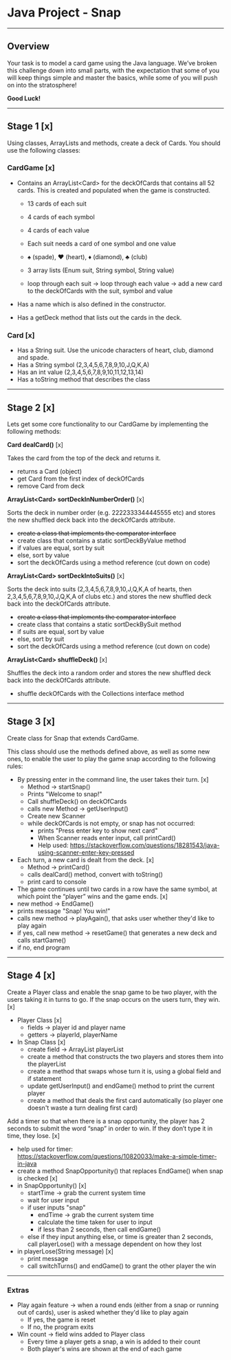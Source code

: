 <!-- _class: lead -->

# Java Project - Snap

---

## Overview

Your task is to model a card game using the Java language. We’ve broken this challenge down
into small parts, with the expectation that some of you will keep things simple and master the
basics, while some of you will push on into the stratosphere!

**Good Luck!**

---

## Stage 1 [x]

Using classes, ArrayLists and methods, create a deck of Cards. You should use the following
classes:

### CardGame [x]

- Contains an ArrayList\<Card\> for the deckOfCards that contains all 52 cards. This is created and populated when the game is constructed.
    - 13 cards of each suit
    - 4 cards of each symbol
    - 4 cards of each value
    - Each suit needs a card of one symbol and one value
    - ♠ (spade), ♥ (heart), ♦ (diamond), ♣ (club)

    - 3 array lists (Enum suit, String symbol, String value)
    - loop through each suit -> loop through each value -> add a new card to the deckOfCards with the suit, symbol and value

- Has a name which is also defined in the constructor.
- Has a getDeck method that lists out the cards in the deck.

### Card [x]

- Has a String suit. Use the unicode characters of heart, club, diamond and spade.
- Has a String symbol (2,3,4,5,6,7,8,9,10,J,Q,K,A)
- Has an int value (2,3,4,5,6,7,8,9,10,11,12,13,14)
- Has a toString method that describes the class

---

## Stage 2 [x]

Lets get some core functionality to our CardGame by implementing the following methods:

**Card dealCard()** [x]

Takes the card from the top of the deck and returns it.
- returns a Card (object)
- get Card from the first index of deckOfCards
- remove Card from deck

**ArrayList\<Card\> sortDeckInNumberOrder()** [x]

Sorts the deck in number order (e.g. 2222333344445555 etc) and stores the new shuffled deck back into the deckOfCards attribute.
- ~~create a class that implements the comparator interface~~
- create class that contains a static sortDeckByValue method
- if values are equal, sort by suit
- else, sort by value
- sort the deckOfCards using a method reference (cut down on code)

**ArrayList\<Card\> sortDeckIntoSuits()** [x]

Sorts the deck into suits (2,3,4,5,6,7,8,9,10,J,Q,K,A of hearts, then 2,3,4,5,6,7,8,9,10,J,Q,K,A of clubs etc.) and stores the new shuffled deck back into the deckOfCards attribute.
- ~~create a class that implements the comparator interface~~
- create class that contains a static sortDeckBySuit method
- if suits are equal, sort by value
- else, sort by suit
- sort the deckOfCards using a method reference (cut down on code)

**ArrayList\<Card\> shuffleDeck()** [x]

Shuffles the deck into a random order and stores the new shuffled deck back into the deckOfCards attribute.
- shuffle deckOfCards with the Collections interface method

---

## Stage 3 [x]

Create class for Snap that extends CardGame.

This class should use the methods defined
above, as well as some new ones, to enable the user to play the game snap according to the
following rules:

- By pressing enter in the command line, the user takes their turn. [x]
  - Method -> startSnap()
  - Prints "Welcome to snap!"
  - Call shuffleDeck() on deckOfCards
  - calls new Method -> getUserInput()
  - Create new Scanner
  - while deckOfCards is not empty, or snap has not occurred:
    - prints "Press enter key to show next card"
    - When Scanner reads enter input, call printCard()
    - Help used: https://stackoverflow.com/questions/18281543/java-using-scanner-enter-key-pressed
- Each turn, a new card is dealt from the deck. [x]
  - Method -> printCard()
  - calls dealCard() method, convert with toString()
  - print card to console
- The game continues until two cards in a row have the same symbol, at which point the “player” wins and the game ends. [x]
- new method -> EndGame()
- prints message "Snap! You win!"
- calls new method -> playAgain(), that asks user whether they'd like to play again
- if yes, call new method -> resetGame() that generates a new deck and calls startGame()
- if no, end program
 
--- 

## Stage 4 [x]

Create a Player class and enable the snap game to be two player, with the users taking it in turns to go. If the snap occurs on the users turn, they win. [x]
- Player Class [x]
  - fields -> player id and player name
  - getters -> playerId, playerName
- In Snap Class [x]
  - create field -> ArrayList<Player> playerList
  - create a method that constructs the two players and stores them into the playerList
  - create a method that swaps whose turn it is, using a global field and if statement
  - update getUserInput() and endGame() method to print the current player
  - create a method that deals the first card automatically (so player one doesn't waste a turn dealing first card)

Add a timer so that when there is a snap opportunity, the player has 2 seconds to submit the word “snap” in order to win. If they don’t type it in time, they lose. [x]
  - help used for timer: https://stackoverflow.com/questions/10820033/make-a-simple-timer-in-java
  - create a method SnapOpportunity() that replaces EndGame() when snap is checked [x]
  - in SnapOpportunity() [x]
    - startTime -> grab the current system time
    - wait for user input
    - if user inputs "snap"
      - endTime -> grab the current system time
      - calculate the time taken for user to input
      - if less than 2 seconds, then call endGame()
    - else if they input anything else, or time is greater than 2 seconds, call playerLose() with a message dependent on how they lost
  - in playerLose(String message) [x]
    - print message
    - call switchTurns() and endGame() to grant the other player the win
---
### Extras

- Play again feature -> when a round ends (either from a snap or running out of cards), user is asked whether they'd like to play again
  - If yes, the game is reset
  - If no, the program exits
- Win count -> field wins added to Player class
  - Every time a player gets a snap, a win is added to their count
  - Both player's wins are shown at the end of each game